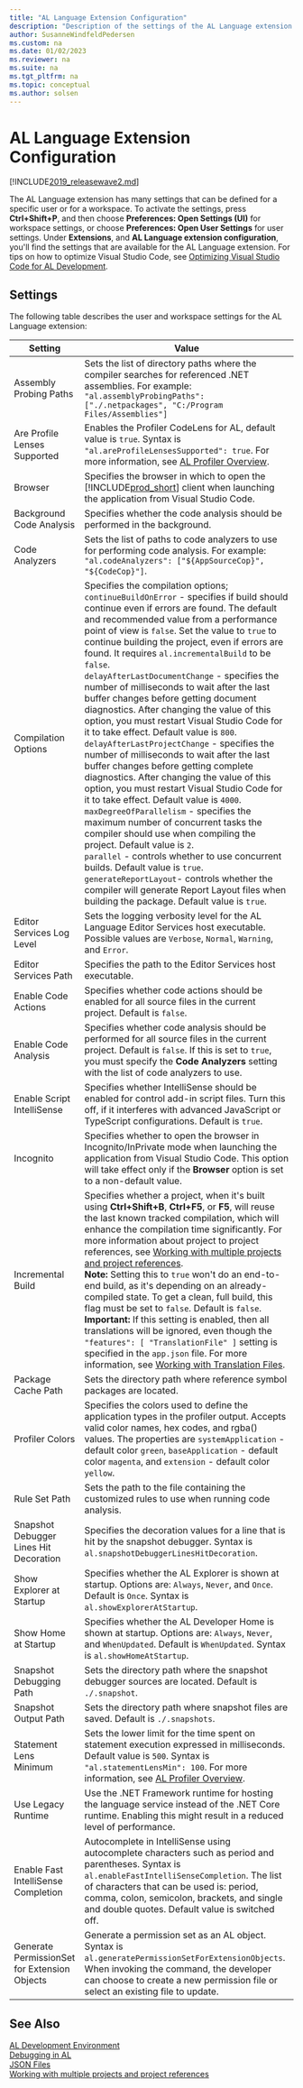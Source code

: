```yaml
---
title: "AL Language Extension Configuration"
description: "Description of the settings of the AL Language extension in Business Central."
author: SusanneWindfeldPedersen
ms.custom: na
ms.date: 01/02/2023
ms.reviewer: na
ms.suite: na
ms.tgt_pltfrm: na
ms.topic: conceptual
ms.author: solsen
---
```


# AL Language Extension Configuration

[!INCLUDE[2019_releasewave2.md](../includes/2019_releasewave2.md)]

The AL Language extension has many settings that can be defined for a specific user or for a workspace. To activate the settings, press **Ctrl+Shift+P**, and then choose **Preferences: Open Settings (UI)** for workspace settings, or choose **Preferences: Open User Settings** for user settings. Under **Extensions**, and **AL Language extension configuration**, you'll find the settings that are available for the AL Language extension. For tips on how to optimize Visual Studio Code, see [Optimizing Visual Studio Code for AL Development](devenv-optimize-visual-studio-code.md).

## Settings

The following table describes the user and workspace settings for the AL Language extension:

|Setting|Value|
|-------|-----|
|Assembly Probing Paths|Sets the list of directory paths where the compiler searches for referenced .NET assemblies. For example: `"al.assemblyProbingPaths": ["./.netpackages", "C:/Program Files/Assemblies"]`|
|Are Profile Lenses Supported| Enables the Profiler CodeLens for AL, default value is `true`. Syntax is `"al.areProfileLensesSupported": true`. For more information, see [AL Profiler Overview](devenv-al-profiler-overview.md).|
|Browser|Specifies the browser in which to open the [!INCLUDE[prod_short](includes/prod_short.md)] client when launching the application from Visual Studio Code.|
|Background Code Analysis|Specifies whether the code analysis should be performed in the background.|
|Code Analyzers|Sets the list of paths to code analyzers to use for performing code analysis. For example: `"al.codeAnalyzers": ["${AppSourceCop}", "${CodeCop}"]`.|
|Compilation Options|Specifies the compilation options;  <br>`continueBuildOnError` - specifies if build should continue even if errors are found. The default and recommended value from a performance point of view is `false`. Set the value to `true` to continue building the project, even if errors are found.  It requires `al.incrementalBuild` to be `false`. <br>`delayAfterLastDocumentChange` - specifies the number of milliseconds to wait after the last buffer changes before getting document diagnostics. After changing the value of this option, you must restart Visual Studio Code for it to take effect. Default value is `800`. <br> `delayAfterLastProjectChange` - specifies the number of milliseconds to wait after the last buffer changes before getting complete diagnostics. After changing the value of this option, you must restart Visual Studio Code for it to take effect. Default value is `4000`.  <br> `maxDegreeOfParallelism` - specifies the maximum number of concurrent tasks the compiler should use when compiling the project. Default value is `2`. <br> `parallel` - controls whether to use concurrent builds. Default value is `true`.  <br>`generateReportLayout`- controls whether the compiler will generate Report Layout files when building the package. Default value is `true`.|
|Editor Services Log Level|Sets the logging verbosity level for the AL Language Editor Services host executable. Possible values are `Verbose`, `Normal`, `Warning`, and `Error`.|
|Editor Services Path|Specifies the path to the Editor Services host executable.|
|Enable Code Actions|Specifies whether code actions should be enabled for all source files in the current project. Default is `false`.|
|Enable Code Analysis|Specifies whether code analysis should be performed for all source files in the current project. Default is `false`. If this is set to `true`, you must specify the **Code Analyzers** setting with the list of code analyzers to use.|
|Enable Script IntelliSense|Specifies whether IntelliSense should be enabled for control add-in script files. Turn this off, if it interferes with advanced JavaScript or TypeScript configurations. Default is `true`.|
|Incognito|Specifies whether to open the browser in Incognito/InPrivate mode when launching the application from Visual Studio Code. This option will take effect only if the **Browser** option is set to a non-default value.|
|Incremental Build| Specifies whether a project, when it's built using **Ctrl+Shift+B**, **Ctrl+F5**, or **F5**, will reuse the last known tracked compilation, which will enhance the compilation time significantly. For more information about project to project references, see [Working with multiple projects and project references](devenv-work-workspace-projects-references.md). <br> **Note:** Setting this to `true` won't do an end-to-end build, as it's depending on an already-compiled state. To get a clean, full build, this flag must be set to `false`. Default is `false`. <br> **Important:** If this setting is enabled, then all translations will be ignored, even though the `"features": [ "TranslationFile" ]` setting is specified in the `app.json` file. For more information, see [Working with Translation Files](devenv-work-with-translation-files.md).|
|Package Cache Path|Sets the directory path where reference symbol packages are located.|
|Profiler Colors|Specifies the colors used to define the application types in the profiler output. Accepts valid color names, hex codes, and rgba() values. The properties are `systemApplication` - default color `green`, `baseApplication` - default color `magenta`, and `extension` - default color `yellow`.|
|Rule Set Path|Sets the path to the file containing the customized rules to use when running code analysis.|
|Snapshot Debugger Lines Hit Decoration | Specifies the decoration values for a line that is hit by the snapshot debugger. Syntax is `al.snapshotDebuggerLinesHitDecoration`.|
|Show Explorer at Startup|Specifies whether the AL Explorer is shown at startup. Options are: `Always`, `Never`, and `Once`. Default is `Once`. Syntax is `al.showExplorerAtStartup`.|
|Show Home at Startup|Specifies whether the AL Developer Home is shown at startup. Options are: `Always`, `Never`, and `WhenUpdated`. Default is `WhenUpdated`. Syntax is `al.showHomeAtStartup`.|
|Snapshot Debugging Path|Sets the directory path where the snapshot debugger sources are located. Default is `./.snapshot`.|
|Snapshot Output Path|Sets the directory path where snapshot files are saved. Default is `./.snapshots`.|
|Statement Lens Minimum|Sets the lower limit for the time spent on statement execution expressed in milliseconds. Default value is `500`. Syntax is `"al.statementLensMin": 100`. For more information, see [AL Profiler Overview](devenv-al-profiler-overview.md).|
|Use Legacy Runtime|Use the .NET Framework runtime for hosting the language service instead of the .NET Core runtime. Enabling this might result in a reduced level of performance.|
|Enable Fast IntelliSense Completion | Autocomplete in IntelliSense using autocomplete characters such as period and parentheses. Syntax is `al.enableFastIntelliSenseCompletion`. The list of characters that can be used is: period, comma, colon, semicolon, brackets, and single and double quotes. Default value is switched off. |
|Generate PermissionSet for Extension Objects | Generate a permission set as an AL object. Syntax is `al.generatePermissionSetForExtensionObjects`. When invoking the command, the developer can choose to create a new permission file or select an existing file to update.|

## See Also

[AL Development Environment](devenv-reference-overview.md)  
[Debugging in AL](devenv-debugging.md)  
[JSON Files](devenv-json-files.md)  
[Working with multiple projects and project references](devenv-work-workspace-projects-references.md)  
